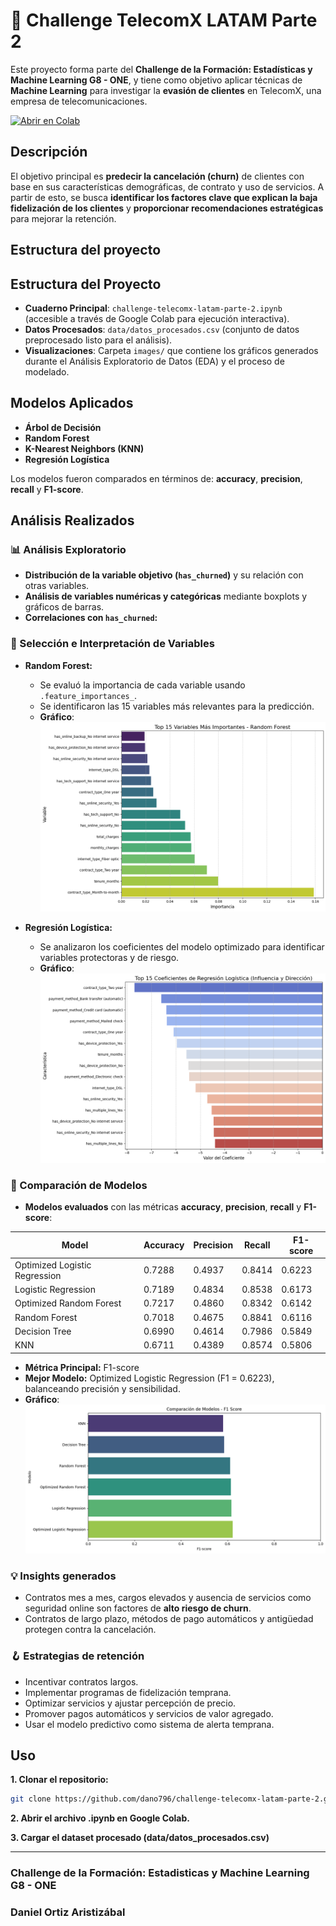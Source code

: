 # 📡 Challenge TelecomX LATAM Parte 2

Este proyecto forma parte del **Challenge de la Formación: Estadísticas y Machine Learning G8 - ONE**, y tiene como objetivo aplicar técnicas de **Machine Learning** para investigar la **evasión de clientes** en TelecomX, una empresa de telecomunicaciones.

[![Abrir en Colab](https://colab.research.google.com/assets/colab-badge.svg)](https://colab.research.google.com/drive/1p5NQkiSJm47ZPxECKqzDyjiwPcaPo4BO?usp=sharing)

## Descripción

El objetivo principal es **predecir la cancelación (churn)** de clientes con base en sus características demográficas, de contrato y uso de servicios. A partir de esto, se busca **identificar los factores clave que explican la baja fidelización de los clientes** y **proporcionar recomendaciones estratégicas** para mejorar la retención.

## Estructura del proyecto

## Estructura del Proyecto

- **Cuaderno Principal**: `challenge-telecomx-latam-parte-2.ipynb` (accesible a través de Google Colab para ejecución interactiva).
- **Datos Procesados**: `data/datos_procesados.csv` (conjunto de datos preprocesado listo para el análisis).
- **Visualizaciones**: Carpeta `images/` que contiene los gráficos generados durante el Análisis Exploratorio de Datos (EDA) y el proceso de modelado.

## Modelos Aplicados

- **Árbol de Decisión**
- **Random Forest**
- **K-Nearest Neighbors (KNN)**
- **Regresión Logística**

Los modelos fueron comparados en términos de: **accuracy**, **precision**, **recall** y **F1-score**.

## Análisis Realizados

### 📊 Análisis Exploratorio

- **Distribución de la variable objetivo (`has_churned`)** y su relación con otras variables.
- **Análisis de variables numéricas y categóricas** mediante boxplots y gráficos de barras.
- **Correlaciones con `has_churned`:**

### 🔎 Selección e Interpretación de Variables

- **Random Forest:**

  - Se evaluó la importancia de cada variable usando `.feature_importances_`.
  - Se identificaron las 15 variables más relevantes para la predicción.
  - **Gráfico**:  
    ![Top 15 Variables - Random Forest](images/importancia_variables_rf.png)

- **Regresión Logística:**
  - Se analizaron los coeficientes del modelo optimizado para identificar variables protectoras y de riesgo.
  - **Gráfico**:  
    ![Top 15 Coeficientes - Regresión Logística](images/coeficientes_lr.png)

### 🤖 Comparación de Modelos

- **Modelos evaluados** con las métricas **accuracy**, **precision**, **recall** y **F1-score**:

| Model                         | Accuracy | Precision | Recall | F1-score |
| ----------------------------- | -------- | --------- | ------ | -------- |
| Optimized Logistic Regression | 0.7288   | 0.4937    | 0.8414 | 0.6223   |
| Logistic Regression           | 0.7189   | 0.4834    | 0.8538 | 0.6173   |
| Optimized Random Forest       | 0.7217   | 0.4860    | 0.8342 | 0.6142   |
| Random Forest                 | 0.7018   | 0.4675    | 0.8841 | 0.6116   |
| Decision Tree                 | 0.6990   | 0.4614    | 0.7986 | 0.5849   |
| KNN                           | 0.6711   | 0.4389    | 0.8574 | 0.5806   |

- **Métrica Principal:** F1-score
- **Mejor Modelo:** Optimized Logistic Regression (F1 = 0.6223), balanceando precisión y sensibilidad.
- **Gráfico**:  
  ![Comparación de Modelos - F1 Score](images/comparacion_modelos.png)

### 💡 Insights generados

- Contratos mes a mes, cargos elevados y ausencia de servicios como seguridad online son factores de **alto riesgo de churn**.
- Contratos de largo plazo, métodos de pago automáticos y antigüedad protegen contra la cancelación.

### 🪝 Estrategias de retención

- Incentivar contratos largos.
- Implementar programas de fidelización temprana.
- Optimizar servicios y ajustar percepción de precio.
- Promover pagos automáticos y servicios de valor agregado.
- Usar el modelo predictivo como sistema de alerta temprana.

## Uso

**1. Clonar el repositorio:**

```bash
git clone https://github.com/dano796/challenge-telecomx-latam-parte-2.git
```

**2. Abrir el archivo .ipynb en Google Colab.**

**3. Cargar el dataset procesado (data/datos_procesados.csv)**

---

### Challenge de la Formación: Estadisticas y Machine Learning G8 - ONE

### Daniel Ortiz Aristizábal
